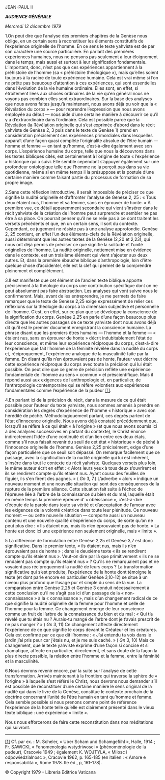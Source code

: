 JEAN-PAUL II

***AUDIENCE GÉNÉRALE***

*Mercredi 12 décembre 1979*

1.On peut dire que l’analyse des premiers chapitres de la Genèse nous oblige, en un certain sens à reconstituer les éléments constitutifs de l’expérience originelle de l’homme. En ce sens le texte yahviste est de par son caractère une source particulière. En parlant des premières expériences humaines, nous ne pensons pas seulement à leur éloignement dans le temps, mais aussi et surtout à leur signification fondamentale. L’important, donc, n’est pas que ces expériences appartiennent à la préhistoire de l’homme (sa « préhistoire théologique »), mais qu’elles soient toujours à la racine de toute expérience humaine. Cela est vrai même si l’on ne prête pas beaucoup d’attention à ces expériences, qui sont essentielles dans l’évolution de la vie humaine ordinaire. Elles sont, en effet, si étroitement liées aux choses ordinaires de la vie qu’en général nous ne voyons pas combien elles sont extraordinaires. Sur la base des analyses que nous avons faites jusqu’à maintenant, nous avons déjà pu voir que la « Révélation du corps » — pour reprendre l’expression que nous avons employée au début — nous aide d’une certaine manière à découvrir ce qu’il y a d’extraordinaire dans l’ordinaire. Cela est possible parce que la Révélation (la Révélation originelle qui s’est exprimée d’abord dans le récit yahviste de Genèse 2, 3 puis dans le texte de Genèse 1) prend en considération précisément ces expériences primordiales dans lesquelles apparaît d’une façon quasi complète l’originalité absolue de l’être humain — homme et femme — en tant qu’homme, c’est-à-dire également avec son corps. L’expérience humaine du corps, telle que nous la découvrons dans les textes bibliques cités, est certainement à l’origine de toute « l’expérience » historique qui a suivi. Elle semble cependant s’appuyer également sur une profondeur ontologique telle que l’homme ne la perçoit pas dans sa vie quotidienne, même si en même temps il la présuppose et la postule d’une certaine manière comme faisant partie du processus de formation de sa propre image.

2.Sans cette réflexion introductive, il serait impossible de préciser ce que signifie la nudité originelle et d’affronter l’analyse de Genèse 2, 25 : « Tous deux étaient nus, l’homme et sa femme, sans en éprouver de honte. » À première vue, ce détail apparemment secondaire qui vient s’insérer dans le récit yahviste de la création de l’homme peut surprendre et sembler ne pas être à sa place. On pourrait penser qu’il ne se relie pas à ce dont traitent les versets précédents et que, en un certain sens, il sort du contexte. Cependant, ce jugement ne résiste pas à une analyse approfondie. Genèse 2, 25 contient, en effet l’un des éléments-clefs de la Révélation originelle, aussi déterminant que les autres textes de la Genèse (2,20 et 2,23), qui nous ont déjà permis de préciser ce que signifie la solitude et l’unité originelles de l’homme. La nudité originelle, nettement mise en évidence dans le contexte, est un troisième élément qui vient s’ajouter aux deux autres. Et, dans la première ébauche biblique d’anthropologie, loin d’être quelque chose d’accidentel, elle est la clef qui permet de la comprendre pleinement et complètement.

3.Il est manifeste que cet élément de l’ancien texte biblique apporte précisément à la théologie du corps une contribution spécifique dont on ne peut absolument pas faire abstraction. Les analyses qui vont suivre nous le confirmeront. Mais, avant de les entreprendre, je me permets de faire remarquer que le texte de Genèse 2,25 exige expressément de relier ces réflexions sur la théologie du corps à la dimension subjective et personnelle de l’homme. C’est, en effet, sur ce plan que se développe la conscience de la signification du corps. Genèse 2,25 en parle d’une façon beaucoup plus directe que les autres passages de ce texte yahviste dont nous avons déjà dit qu’il est le premier document enregistrant la conscience humaine. La phrase disant que les premiers êtres humains — l’homme et la femme — « étaient nus, sans en éprouver de honte » décrit indubitablement l’état de leur conscience, et même leur expérience réciproque du corps, c’est-à-dire l’expérience que fait l’homme de la féminité révélée dans la nudité du corps et, réciproquement, l’expérience analogue de la masculinité faite par la femme. En disant qu’ils n’en éprouvaient pas de honte, l’auteur veut décrire cette expérience réciproque du corps avec toute la précision qui lui était possible. On peut dire que ce genre de précision reflète une expérience fondamentale de l’homme au sens « commun » et préscientifique. Mais il répond aussi aux exigences de l’anthropologie et, en particulier, de l’anthropologie contemporaine qui se réfère volontiers aux expériences fondamentales comme l’expérience de la pudeur [[1]](#_edn1 "").

4.En parlant ici de la précision du récit, dans la mesure de ce qui était possible pour l’auteur du texte yahviste, nous sommes amenés à prendre en considération les degrés d’expérience de l’homme « historique » avec son hérédité de péché. Méthodologiquement parlant, ces degrés partent de l’état d’innocence originelle. Nous avons déjà constaté précédemment que, lorsqu’il se réfère à ce qui était « à l’origine » (et que nous avons soumis ici à des analyses successives en partant du contexte), le Christ énonce indirectement l’idée d’une continuité et d’un lien entre ces deux états, comme s’il nous faisait revenir du seuil de cet état « historique » de péché à l’innocence originelle de l’homme. Genèse 2,25 précisément, exige d’une façon particulière que ce seuil soit dépassé. On remarque facilement que ce passage, avec la signification de la nudité originelle qui lui est inhérent, s’insère dans tout le contexte du récit yahviste. Quelques versets plus loin, le même auteur écrit en effet : « Alors leurs yeux à tous deux s’ouvrirent et ils se rendirent compte qu’ils étaient nus. Ayant cousu des feuilles de figuier, ils s’en firent des pagnes. » ( *Gn* 3, 7.) L’adverbe « alors » indique un nouveau moment et une nouvelle situation qui sont des conséquences de la rupture de la première alliance. Cette situation fait suite à l’échec de l’épreuve liée à l’arbre de la connaissance du bien et du mal, laquelle était en même temps la première épreuve d’ « obéissance », c’est-à-dire d’écoute de la parole dans toute sa vérité et d’acceptation de l’amour avec les exigences de la volonté créatrice dans toute leur plénitude. Ce nouveau moment — ou cette nouvelle situation — comporte aussi un nouveau contenu et une nouvelle qualité d’expérience du corps, de sorte qu’on ne peut plus dire : « Ils étaient nus, mais ils n’en éprouvaient pas de honte. » La honte est donc ici une expérience non seulement originelle, mais « limite ».

5.La différence de formulation entre Genèse 2,25 et Genèse 3,7 est donc significative. Dans le premier texte, « ils étaient nus, mais ils n’en éprouvaient pas de honte » ; dans le deuxième texte « ils se rendirent compte qu’ils étaient nus ». Veut-on dire par là que primitivement « ils ne se rendaient pas compte qu’ils étaient nus » ? Qu’ils ne remarquaient pas et ne voyaient pas réciproquement la nudité de leurs corps ? La transformation significative qui s’est produite, l’expérience de la honte dont témoigne le texte (et dont parle encore en particulier Genèse 3,10-12) se situe à un niveau plus profond que l’usage pur et simple du sens de la vue. La comparaison entre Genèse 2,25 et Genèse 3 conduit nécessairement à cette conclusion qu’il ne s’agit pas ici d’un passage de la « non-connaissance » à la « connaissance », mais d’un changement radical de ce que signifie la nudité originelle de la femme pour l’homme et celle de l’homme pour la femme. Ce changement émerge de leur conscience comme un fruit de l’arbre de la connaissance du bien et du mal : « Qui t’a révélé que tu étais nu ? Aurais-tu mangé de l’arbre dont je t’avais prescrit de ne pas manger ? » ( *Gn* 3, 11) Ce changement affecte directement l’expérience de ce que signifie le corps devant le Créateur et les créatures. Cela est confirmé par ce que dit l’homme : « J’ai entendu ta voix dans le jardin j’ai pris peur car j’étais nu, et je me suis caché. » ( *Gn* 3, 10) Mais ce changement, que le texte yahviste exprime d’une façon si concise et si dramatique, affecte en particulier, directement, et sans doute de la façon la plus directe possible, la relation entre l’homme et la femme, entre la féminité et la masculinité.

6.Nous devrons revenir encore, par la suite sur l’analyse de cette transformation. Arrivés maintenant à la frontière qui traverse la sphère de « l’origine » à laquelle s’est référé le Christ, nous devrons nous demander s’il est possible de reconstituer d’une certaine manière le sens original de la nudité qui dans le livre de la Genèse, constitue le contexte prochain de la doctrine concernant l’unité de l’être humain en tant qu’homme et femme. Cela semble possible si nous prenons comme point de référence l’expérience de la honte telle qu’elle est clairement présenté dans le vieux texte biblique : une expérience « limite ».

Nous nous efforcerons de faire cette reconstitution dans nos méditations qui suivront.

* * *

[[1]](#_ednref1 "") Cf. par ex. : M. Scheler, « Uber Scham und Schamgefiihl », Halle, 1914 ; Fr. SAWICKI, « Fenomenologia wstydriwosci » (phénoménologie de la pudeur), Cracovie 1949 ; également K. WOJTYLA, « Milosc i odpowiedzialnosc », Cracovie 1962, p. 165-185 (en italien : « Amore e responsabilità », Rome 1978. IIe éd., p, 161-178).

© Copyright 1979 - Libreria Editrice Vaticana